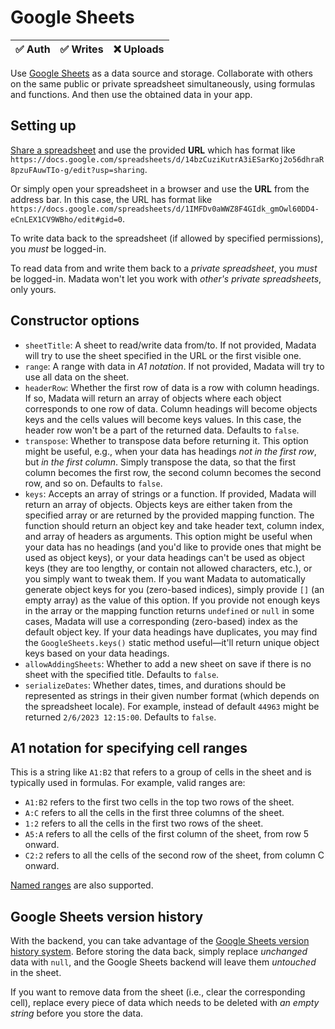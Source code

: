 # Google Sheets

| ✅ Auth | ✅ Writes | ❌ Uploads |
|---------|-----------|-----------|

Use [Google Sheets](https://www.google.com/sheets/about/) as a data source and storage. Collaborate with others on the same public or private spreadsheet simultaneously, using formulas and functions. And then use the obtained data in your app.

## Setting up

[Share a spreadsheet](https://www.lifewire.com/sharing-options-for-google-spreadsheets-3124090) and use the provided **URL** which has format like `https://docs.google.com/spreadsheets/d/14bzCuziKutrA3iESarKoj2o56dhraR8pzuFAuwTIo-g/edit?usp=sharing`.

Or simply open your spreadsheet in a browser and use the **URL** from the address bar. In this case, the URL has format like `https://docs.google.com/spreadsheets/d/1IMFDv0aWWZ8F4GIdk_gmOwl60DD4-eCnLEX1CV9WBho/edit#gid=0`.

To write data back to the spreadsheet (if allowed by specified permissions), you *must* be logged-in.

To read data from and write them back to a *private spreadsheet*, you *must* be logged-in. Madata won't let you work with *other's private spreadsheets*, only yours.

## Constructor options

- `sheetTitle`: A sheet to read/write data from/to. If not provided, Madata will try to use the sheet specified in the URL or the first visible one.
- `range`: A range with data in *A1 notation*. If not provided, Madata will try to use all data on the sheet.
- `headerRow`: Whether the first row of data is a row with column headings. If so, Madata will return an array of objects where each object corresponds to one row of data. Column headings will become objects keys and the cells values will become keys values. In this case, the header row won't be a part of the returned data. Defaults to `false`.
- `transpose`: Whether to transpose data before returning it. This option might be useful, e.g., when your data has headings *not in the first row*, but *in the first column*. Simply transpose the data, so that the first column becomes the first row, the second column becomes the second row, and so on. Defaults to `false`.
- `keys`: Accepts an array of strings or a function. If provided, Madata will return an array of objects. Objects keys are either taken from the specified array or are returned by the provided mapping function. The function should return an object key and take header text, column index, and array of headers as arguments. This option might be useful when your data has no headings (and you'd like to provide ones that might be used as object keys), or your data headings can't be used as object keys (they are too lengthy, or contain not allowed characters, etc.), or you simply want to tweak them. If you want Madata to automatically generate object keys for you (zero-based indices), simply provide `[]` (an empty array) as the value of this option. If you provide not enough keys in the array or the mapping function returns `undefined` or `null` in some cases, Madata will use a corresponding (zero-based) index as the default object key. If your data headings have duplicates, you may find the `GoogleSheets.keys()` static method useful—it'll return unique object keys based on your data headings.
- `allowAddingSheets`: Whether to add a new sheet on save if there is no sheet with the specified title. Defaults to `false`.
- `serializeDates`: Whether dates, times, and durations should be represented as strings in their given number format (which depends on the spreadsheet locale). For example, instead of default `44963` might be returned `2/6/2023 12:15:00`. Defaults to `false`.

## A1 notation for specifying cell ranges

This is a string like `A1:B2` that refers to a group of cells in the sheet and is typically used in formulas. For example, valid ranges are:

- `A1:B2` refers to the first two cells in the top two rows of the sheet.
- `A:C` refers to all the cells in the first three columns of the sheet.
- `1:2` refers to all the cells in the first two rows of the sheet.
- `A5:A` refers to all the cells of the first column of the sheet, from row 5 onward.
- `C2:2` refers to all the cells of the second row of the sheet, from column C onward.

[Named ranges](https://support.google.com/docs/answer/63175?hl=en) are also supported.

## Google Sheets version history

With the backend, you can take advantage of the [Google Sheets version history system](https://www.ablebits.com/office-addins-blog/google-sheets-edit-history/). Before storing the data back, simply replace *unchanged* data with `null`, and the Google Sheets backend will leave them *untouched* in the sheet.

If you want to remove data from the sheet (i.e., clear the corresponding cell), replace every piece of data which needs to be deleted with *an empty string* before you store the data.
